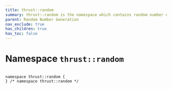 ```yaml
---
title: thrust::random
summary: thrust::random is the namespace which contains random number engine class templates, random number engine adaptor class templates, engines with predefined parameters, and random number distribution class templates. They are provided in a separate namespace for import convenience but are also aliased in the top-level thrust namespace for easy access. 
parent: Random Number Generation
nav_exclude: true
has_children: true
has_toc: false
---
```


# Namespace `thrust::random`

<code class="doxybook">
<span>namespace thrust::random {</span>
<span>} /* namespace thrust::random */</span>
</code>

